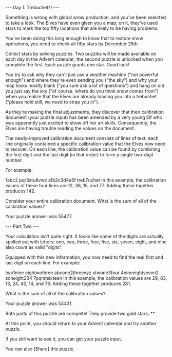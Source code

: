 --- Day 1: Trebuchet?! ---

Something is wrong with global snow production, and you've been selected to take a look. The Elves have even given you a
map; on it, they've used stars to mark the top fifty locations that are likely to be having problems.

You've been doing this long enough to know that to restore snow operations, you need to check all fifty stars by
December 25th.

Collect stars by solving puzzles. Two puzzles will be made available on each day in the Advent calendar; the second
puzzle is unlocked when you complete the first. Each puzzle grants one star. Good luck!

You try to ask why they can't just use a weather machine ("not powerful enough") and where they're even sending you
("the sky") and why your map looks mostly blank ("you sure ask a lot of questions") and hang on did you just say the sky
("of course, where do you think snow comes from") when you realize that the Elves are already loading you into a
trebuchet ("please hold still, we need to strap you in").

As they're making the final adjustments, they discover that their calibration document (your puzzle input) has been
amended by a very young Elf who was apparently just excited to show off her art skills. Consequently, the Elves are
having trouble reading the values on the document.

The newly-improved calibration document consists of lines of text; each line originally contained a specific calibration
value that the Elves now need to recover. On each line, the calibration value can be found by combining the first digit
and the last digit (in that order) to form a single two-digit number.

For example:

1abc2
pqr3stu8vwx
a1b2c3d4e5f
treb7uchet
In this example, the calibration values of these four lines are 12, 38, 15, and 77. Adding these together produces 142.

Consider your entire calibration document. What is the sum of all of the calibration values?

Your puzzle answer was 55477.

--- Part Two ---

Your calculation isn't quite right. It looks like some of the digits are actually spelled out with letters: one, two,
three, four, five, six, seven, eight, and nine also count as valid "digits".

Equipped with this new information, you now need to find the real first and last digit on each line. For example:

two1nine
eightwothree
abcone2threexyz
xtwone3four
4nineeightseven2
zoneight234
7pqrstsixteen
In this example, the calibration values are 29, 83, 13, 24, 42, 14, and 76. Adding these together produces 281.

What is the sum of all of the calibration values?

Your puzzle answer was 54431.

Both parts of this puzzle are complete! They provide two gold stars: **

At this point, you should return to your Advent calendar and try another puzzle.

If you still want to see it, you can get your puzzle input.

You can also [Share] this puzzle.